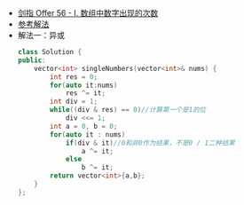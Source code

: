 - [剑指 Offer 56 - I. 数组中数字出现的次数](https://leetcode-cn.com/problems/shu-zu-zhong-shu-zi-chu-xian-de-ci-shu-lcof/)
- [参考解法](https://leetcode-cn.com/problems/shu-zu-zhong-shu-zi-chu-xian-de-ci-shu-lcof/solution/shu-zu-zhong-shu-zi-chu-xian-de-ci-shu-by-leetcode/)
- 解法一：异或
    ```C++
    class Solution {
    public:
        vector<int> singleNumbers(vector<int>& nums) {
            int res = 0;
            for(auto it:nums)
                res ^= it;
            int div = 1;
            while((div & res) == 0)//计算第一个是1的位
                div <<= 1;
            int a = 0, b = 0;
            for(auto it : nums)
                if(div & it)//0和非0作为结果，不是0 / 1二种结果
                    a ^= it;
                else
                    b ^= it;
            return vector<int>{a,b};
        }
    };
    ```